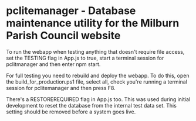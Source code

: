 # pclitemanager - Database maintenance utility for the Milburn Parish Council website

To run the webapp when testing anything that doesn't require file access, set the TESTING flag in App.js to true, start a terminal session for pclitmanager and then enter npm start.

For full testing you need to rebuild and deploy the webapp. To do this, open the build_for_production.ps1 file, select all, check you're running a terminal session for pclitemanager and then press F8.

There's a RESTOREREQUIRED flag in App.js too. This was used during initial development to reset the database from the internal test data set. This setting should be removed before a system goes live. 



